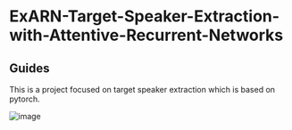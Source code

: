 # ExARN-Target-Speaker-Extraction-with-Attentive-Recurrent-Networks
## Guides
This is a project focused on target speaker extraction which is based on pytorch.

![image](https://github.com/shenpengjie/ExARN-Target-Speaker-Extraction-with-Attentive-Recurrent-Networks/assets/24357107/c306b155-45a6-493b-8a8b-f9f5ddc8d131#pic_center)
